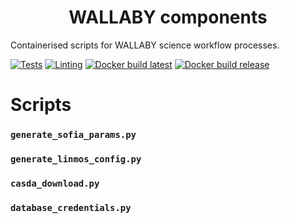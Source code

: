 <h1 align="center">WALLABY components</h1>

Containerised scripts for WALLABY science workflow processes.

[![Tests](https://github.com/AusSRC/WALLABY_components/actions/workflows/tests.yaml/badge.svg)](https://github.com/AusSRC/WALLABY_components/actions/workflows/tests.yaml)
[![Linting](https://github.com/AusSRC/WALLABY_components/actions/workflows/lint.yaml/badge.svg)](https://github.com/AusSRC/WALLABY_components/actions/workflows/lint.yaml)
[![Docker build latest](https://github.com/AusSRC/WALLABY_components/actions/workflows/docker-build-latest.yml/badge.svg)](https://github.com/AusSRC/WALLABY_components/actions/workflows/docker-build-latest.yml)
[![Docker build release](https://github.com/AusSRC/WALLABY_components/actions/workflows/docker-build-release.yml/badge.svg)](https://github.com/AusSRC/WALLABY_components/actions/workflows/docker-build-release.yml)

# Scripts

### `generate_sofia_params.py`

### `generate_linmos_config.py`

### `casda_download.py`

### `database_credentials.py`
